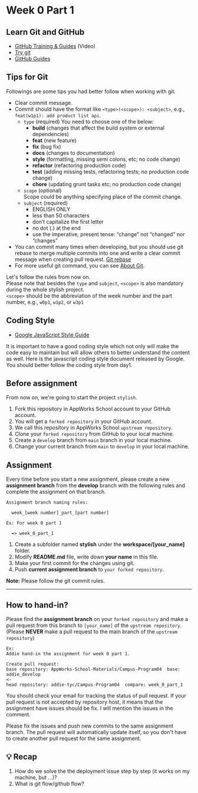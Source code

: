 # Week 0 Part 1

## Learn Git and GitHub

* [GitHub Training & Guides](https://www.youtube.com/watch?v=FyfwLX4HAxM&list=PLg7s6cbtAD15G8lNyoaYDuKZSKyJrgwB-&index=1) (Video)
* [Try git](https://try.github.io)
* [GitHub Guides](https://guides.github.com)

## Tips for Git

Followings are some tips you had better follow when working with git.
* Clear commit message.
* Commit should have the format like `<type>(<scope>): <subject>`, e.g., `feat(w1p1): add product list api`.
  * `type` (required)
    You need to choose one of the below:
    * **build** (changes that affect the build system or external dependencies)
    * **feat** (new feature)
    * **fix** (bug fix)
    * **docs** (changes to documentation)
    * **style** (formatting, missing semi colons, etc; no code change)
    * **refactor** (refactoring production code)
    * **test** (adding missing tests, refactoring tests; no production code change)
    * **chore** (updating grunt tasks etc; no production code change)
  * `scope` (optional)  
    Scope could be anything specifying place of the commit change.
  * `subject` (required)
    * ENGLISH ONLY
    * less than 50 characters
    * don’t capitalize the first letter
    * no dot (.) at the end
    * use the imperative, present tense: “change” not “changed” nor “changes”
* You can commit many times when developing, but you should use git rebase to merge multiple commits into one and write a clear commit message when creating pull request. [Git rebase](https://docs.github.com/en/get-started/using-git/about-git-rebase)
* For more useful git command, you can see [About Git](https://docs.github.com/en/get-started/using-git/about-git).  

Let's follow the rules from now on.  
Please note that besides the `type` and `subject`, `<scope>` is also mandatory during the whole stylish project.  
`<scope>` should be the abbreviation of the week number and the part number, e.g., `w0p1`, `w1p2`, or `w3p1`

## Coding Style

* [Google JavaScript Style Guide](https://google.github.io/styleguide/jsguide.html)

It is important to have a good coding style which not only will make the code easy to maintain but will allow others to better understand the content as well.
Here is the javascript coding style document released by Google. 
You should better follow the coding style from day1.

## Before assignment

From now on, we're going to start the project `stylish`.

1. Fork this repository in AppWorks School account to your GitHub account.
2. You will get a `forked repository` in your GitHub account.
3. We call this repository in AppWorks School `upstream repository`.
4. Clone your `forked repository` from GitHub to your local machine.
5. Create a `develop` branch from `main` branch in your local machine.
6. Change your current branch from `main` to `develop` in your local machine.  

## Assignment

Every time before you start a new assignment, please create a new **assignment branch** from the **develop** branch with the following rules and complete the assignment on that branch.

```
Assignment branch naming rules:

  week_[week number]_part_[part number]

Ex: For week 0 part 1

  => week_0_part_1
```

1. Create a subfolder named **stylish** under the **workspace/[your_name]** folder.
2. Modify **README.md** file, write down **your name** in this file.
3. Make your first commit for the changes using git.
4. Push **current assignment branch** to `your forked repository`.  

**Note:** Please follow the git commit rules.

****

## How to hand-in?

Please find the **assignment branch** on your `forked repository` and make a pull request from this branch to `[your_name]` of the `upstream repository`. (Please **NEVER** make a pull request to the main branch of the `upstream repository`)

```
Ex: 
Addie hand-in the assignment for week 0 part 1.

Create pull request: 
base repository: AppWorks-School-Materials/Campus-Program04  base: addie_develop
<-
head repository: addie-tyc/Campus-Program04  compare: week_0_part_1
```

You should check your email for tracking the status of pull request. If your pull request is not accepted by repository host, it means that the assignment have issues should be fix. I will mention the issues in the comment.

Please fix the issues and push new commits to the same assignment branch. The pull request will automatically update itself, so you don't have to create another pull request for the same assignment.

## 💡 Recap
1. How do we solve the the deployment issue step by step (it works on my machine, but ...)?
2. What is git flow/github flow?
